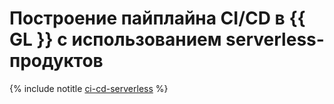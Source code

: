 # Построение пайплайна CI/CD в {{ GL }} с использованием serverless-продуктов

{% include notitle [ci-cd-serverless](../../_tutorials/serverless/ci-cd-serverless.md) %}